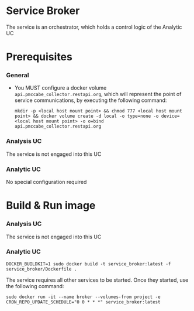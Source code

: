 # Service Broker

The service is an orchestrator, which holds a control logic of the Analytic UC

# Prerequisites

### General

- You MUST configure a docker volume `api.pmccabe_collector.restapi.org`, which will represent the point of service communications, by executing the following command:

    `mkdir -p <local host mount point> && chmod 777 <local host mount point> && docker volume create -d local -o type=none -o device=<local host mount point> -o o=bind api.pmccabe_collector.restapi.org`

### Analysis UC

The service is not engaged into this UC

### Analytic UC

No special configuration required

# Build & Run image

### Analysis UC

The service is not engaged into this UC

### Analytic UC

`DOCKER_BUILDKIT=1 sudo docker build -t service_broker:latest -f service_broker/Dockerfile .`

The service requires all other services to be started. Once they started, use the following command:

`sudo docker run -it --name broker --volumes-from project -e CRON_REPO_UPDATE_SCHEDULE="0 0 * * *" service_broker:latest`
